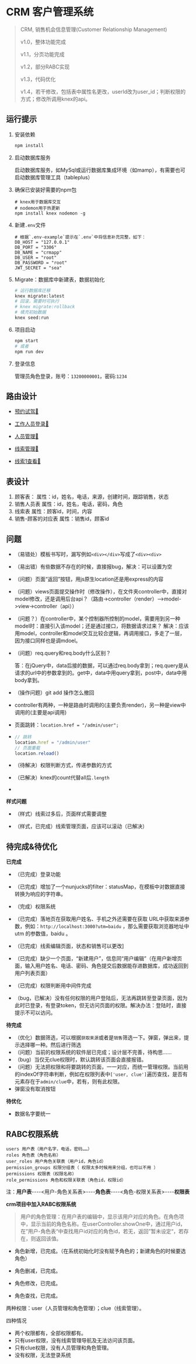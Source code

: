 # CRM 客户管理系统

> CRM, 销售机会信息管理(Customer Relationship Management)
>
> v1.0，整体功能完成
>
> v1.1，分页功能完成
>
> v1.2，部分RABC实现
>
> v1.3，代码优化
>
> v1.4，若干修改，包括表中属性名更改，userId改为user_id；判断权限的方式；修改所调用knex的api。



## 运行提示

1. 安装依赖

   ```bash
   npm install
   ```

2. 启动数据库服务

   启动数据库服务，如MySql或运行数据库集成环境（如mamp），有需要也可启动数据库管理工具（tableplus）

3. 确保已安装好需要的npm包

   ```
   # knex用于数据库交互
   # nodemon用于热更新
   npm install knex nodemon -g
   ```

4. 新建`.env`文件

   ```
   # 根据`.env-example`提示在`.env`中将信息补充完整，如下：
   DB_HOST = "127.0.0.1"
   DB_PORT = "3306"
   DB_NAME = "crmapp"
   DB_USER = "root"
   DB_PASSWORD = "root"
   JWT_SECRET = "sea"
   ```

5. Migrate：数据库中新建表，数据初始化

   ``` bash
   # 运行数据库迁移
   knex migrate:latest
   # 回滚，需要时可执行
   # knex migrate:rollback
   # 填充初始数据
   knex seed:run
   ```

6. 项目启动

   ``` bash
   npm start
   # 或者
   npm run dev
   ```

7. 登录信息

   管理员角色登录，账号：`13200000001`，密码:`1234`

   

## 路由设计

+ [预约试驾🔗](http://localhost:3000)
  
+ [工作人员登录🔗](http://localhost:3000/admin/login)
+ [人员管理🔗](http://localhost:3000/admin/user)
+ [线索管理🔗](http://localhost:3000/admin/clue)
+ [线索1查看🔗](http://localhost:3000/admin/clue/1)



## 表设计

1. 顾客表：
   属性：id，姓名，电话，来源，创建时间，跟踪销售，状态
2. 销售人员表
   属性：id，姓名，电话，密码，角色
3. 线索表
   属性：顾客id，时间，内容
4. 销售-顾客的对应表
   属性：销售id，顾客id



## 问题

+ （易错处）模板书写时，漏写例如`<div></div>`写成了`<div><div>`

+ （易出错）有些数据不存在的时候，直接报bug，解决：可以设置为空

+ （问题）页面“返回”按钮，用js原生location还是用express的内容

+ （问题）views页面提交操作时（修改操作），在文件夹controller中，直接对model修改，还是调用后台api？（路由->controller（render）-->model->view->controller（api））

+ （问题？）在controller中，某个控制器所控制的model，需要用到另一种model时：直接引入该model；还是通过接口，将数据请求过来？
  解决：应该用model，controller和model交互比较合逻辑，再调用接口，多走了一层，因为接口同样也是调mdoel。
  
+ （问题）req.query和req.body什么区别？
  
  答：在jQuery中，data后接的数据，可以通过req.body拿到；req.query是从请求的url中的参数拿到的。get中，data中用query拿到，post中，data中用body拿到。
  
+ （操作问题）git add 操作怎么撤回

+ controller有两种，一种是路由时调用的(主要负责render)，另一种是view中调用的(主要是api调用)

+ 页面跳转：`location.href = "/admin/user";`      

+ ```javascript
  // 跳转
  location.href = "/admin/user"
  // 页面重载
  location.reload()
  ```


+ （待解决）权限判断方式，传递参数的方式
+ （已解决）knex的count代替all后`.length`
+ 

**样式问题**

+ （样式）线索过多后，页面样式需要调整

+ （样式，已完成）线索管理页面，应该可以滚动（已解决）

  

## 待完成&待优化

**已完成**

+ （已完成）登录功能

+ （已完成）增加了一个nunjucks的filter：statusMap，在模板中对数据直接转换为响应的字符串。

+ （完成）权限系统

+ （已完成）落地页在获取用户姓名、手机之外还需要在获取 URL中获取来源参数，例如：`http://localhost:3000?utm=baidu` ，那么需要获取浏览器地址中 utm 的参数值，baidu 。

+ （已完成）线索编辑页面，状态和销售可以更改]

+ （已完成）缺少一个页面，“新建用户”，信息同“用户编辑”（在用户新增页面，输入用户姓名、电话、密码、角色提交后数据能存进数据库，成功返回到用户列表页面）

+ （已完成）权限判断用中间件完成

+ （bug，已解决）没有任何权限的用户登陆后，无法再跳转至登录页面，因为此时已登录，有登录token，但无访问页面的权限。解决办法：登陆时，直接提示不可以访问。

  

**待完成**

+ （优化）数据筛选，可以根据`获取来源`或者是`销售`筛选一下。弹窗，弹出来，提示选择哪一种。然后进行筛选
+ （问题）当前的权限系统的软件层已完成；设计层不完善，待构思……
+ （bug）当仅无clue权限时，默认跳转该页面会直接报错。
+ （问题）无法把权限和将要跳转的页面，一一对应，而统一管理权限。当前用的indexOf字符串判断，例如在权限列表中`['user, clue']`遍历查找，是否有元素存在于`admin/clue`中，若有，则有此权限。
+ 弹窗没有取消按钮

**待优化**

+ 数据名字要统一



## RABC权限系统

```
users 用户表（用户名字，电话，密码……）
roles 角色表（角色名称）
user_roles 用户角色关联表（用户id，角色id）
permission_groups 权限分组表（ 权限太多时候用来分组，也可以不用 ）
permissions 权限表（权限名称）
role_permissions 角色和权限关联表（角色id，权限id）
```

注：**用户表**----<用户-角色关系表>----**角色表**----<角色-权限关系表>----**权限表**



**crm项目中加入RABC权限系统**

> 用户的角色管理：在用户表的编辑中，显示该用户对应的角色。在角色项中，显示当前的角色名称。在userController.showOne中，通过用户id，在”用户-角色表“中查找用户id对应的角色id，若无，返回”暂未设定“，若存在，则返回该值。

+ 角色新增，已完成。（在系统初始化时没有赋予角色的；新建角色的时候要选角色）

+ 角色删减，已完成。
+ 角色修改，已完成。
+ 角色查找，已完成。



两种权限：user（人员管理和角色管理）；clue（线索管理）。

四种情况

+ 两个权限都有，全部权限都有。
+ 只有user权限，没有线索管理导航及无法访问该页面。
+ 只有clue权限，没有人员管理和角色管理。
+ 没有权限，无法登录系统












